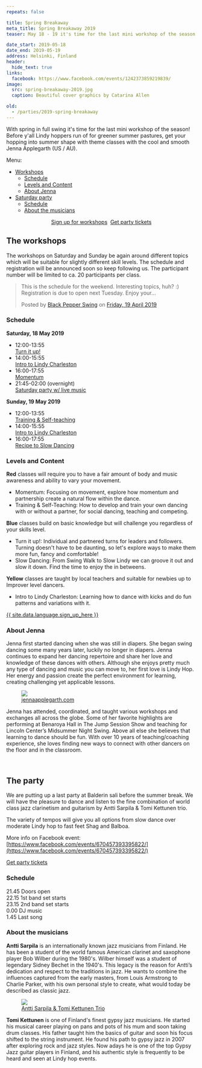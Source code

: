 ```yaml
---
repeats: false

title: Spring Breakaway
meta_title: Spring Breakaway 2019
teaser: May 18 - 19 it's time for the last mini workshop of the season! Evening party with Antti Sarpila & Tomi Kettunen trio, workshops with Jenna Applegarth.

date_start: 2019-05-18
date_end: 2019-05-19
address: Helsinki, Finland
header:
  hide_text: true
links:
  facebook: https://www.facebook.com/events/1242373859219839/
image:
  src: spring-breakaway-2019.jpg
  caption: Beautiful cover graphics by Catarina Allen

old:
  - /parties/2019-spring-breakaway
---
```


With spring in full swing it's time for the last mini workshop of the season! Before y'all Lindy hoppers run of for greener summer pastures, get your hopping into summer shape with theme classes with the cool and smooth Jenna Applegarth (US / AU).

Menu:  
- [Workshops](#the-workshops)  
  - [Schedule](#schedule)  
  - [Levels and Content](#levels-and-content)  
  - [About Jenna](#about-jenna)  
- [Saturday party](#the-party)  
  - [Schedule](#schedule-1)  
  - [About the musicians](#about-the-musicians)  

<div style="text-align: center;">
  <a href="https://portal.blackpepperswing.com/courses?q=Spring%20Breakaway&tab=overview" target="_blank" class="button">Sign up for workshops</a>&nbsp;
  <a href="https://holvi.com/shop/blackpepperswing/product/3300d804815cf234ca3f1738cd48ade3/" target="_blank" class="button">Get party tickets</a>
</div>

## The workshops

The workshops on Saturday and Sunday be again around different topics which will be suitable for slightly different skill levels. The schedule and registration will be announced soon so keep following us. The participant number will be limited to ca. 20 participants per class.

<div class="fb-post" data-href="https://www.facebook.com/events/1242373859219839/permalink/1254442801346278/?ref=1&amp;action_history=null&amp;__xts__%5B0%5D=68.ARDHAm0yloF2Sa0qbJ4PIaF1tTyWgJS4jtx0v5eIpDsD3n2iU5CJmQOu3y266Jiya2YXfUZzm0rtgtzkUcCJR4pUy298PvdMzS9kLeewdUtbAgxEmgZhKD6kupjVckEHeoO-9WRfibPTH26g6NnHlBwXzfkuREn1J6VTBYrWcuMvA4tklhKysNEj5eFiNiFJ0tsbMiN4hNTBmssgn3TKWRfrGUZPU2iRaRl-K5LTNpgvVRBTU4s5us7d4GxHlRSkvi-rWBzsFhDY5ggqebVlBEbJiiXitrqn22kMOil9l2IXZ4UacUypo68MxunHUDfx_-2o&amp;__tn__=-R" data-width="720" data-show-text="true"><blockquote cite="https://developers.facebook.com/events/1242373859219839/permalink/1254442801346278/" class="fb-xfbml-parse-ignore"><p>This is the schedule for the weekend. Interesting topics, huh? :) Registration is due to open next Tuesday. Enjoy your...</p>Posted by <a href="https://www.facebook.com/blackpepperswing/">Black Pepper Swing</a> on&nbsp;<a href="https://developers.facebook.com/events/1242373859219839/permalink/1254442801346278/">Friday, 19 April 2019</a></blockquote></div>

### Schedule

**Saturday, 18 May 2019**
- 12:00-13:55  
  [Turn it up!](https://portal.blackpepperswing.com/courses/3s2gtmdph7manvsts3r4dp029a)
- 14:00-15:55  
  [Intro to Lindy Charleston](https://portal.blackpepperswing.com/courses/60kv773ghe358rmrj37urm55mv)
- 16:00-17:55  
  [Momentum](https://portal.blackpepperswing.com/courses/20gs5mqqiimp30pun9anognpdg)
- 21:45-02:00 (overnight)  
  [Saturday party w/ live music](#the-party)

**Sunday, 19 May 2019**
- 12:00-13:55  
  [Training & Self-teaching](https://portal.blackpepperswing.com/courses/2oh3u2j81bocjnnr6tpfi0f7g5)
- 14:00-15:55  
  [Intro to Lindy Charleston](https://portal.blackpepperswing.com/courses/60kv773ghe358rmrj37urm55mv)
- 16:00-17:55  
  [Recipe to Slow Dancing](https://portal.blackpepperswing.com/courses/2u9cdkm39hh6u2pq866pm8lk2d)

### Levels and Content

**Red** classes will require you to have a fair amount of body and music awareness and ability to vary your movement.
- Momentum: Focusing on movement, explore how momentum and partnership create a natural flow within the dance.
- Training & Self-Teaching: How to develop and train your own dancing with or without a partner, for social dancing, teaching and competing. 

**Blue** classes build on basic knowledge but will challenge you regardless of your skills level.
- Turn it up!: Individual and partnered turns for leaders and followers. Turning doesn't have to be daunting, so let's explore ways to make them more fun, fancy and comfortable! 
- Slow Dancing: From Swing Walk to Slow Lindy we can groove it out and slow it down. Find the time to enjoy the in betweens.

**Yellow** classes are taught by local teachers and suitable for newbies up to Improver level dancers.
- Intro to Lindy Charleston: Learning how to dance with kicks and do fun patterns and variations with it.

<a href="https://portal.blackpepperswing.com/courses?q=Spring%20Breakaway&tab=overview" target="_blank" class="button">{{ site.data.language.sign_up_here }}</a>

### About Jenna

Jenna first started dancing when she was still in diapers. She began swing dancing some many years later, luckily no longer in diapers. Jenna continues to expand her dancing repertoire and share her love and knowledge of these dances with others. Although she enjoys pretty much any type of dancing and music you can move to, her first love is Lindy Hop. Her energy and passion create the perfect environment for learning, creating challenging yet applicable lessons.

<div class="article-media small-right">
  <figure>
    <img src="http://jennaapplegarth.com/wpja/wp-content/uploads/2018/11/1461097-720x720.jpg" />
    <figcaption><a href="http://jennaapplegarth.com/" target="_blank">jennaapplegarth.com</a></figcaption>
  </figure>
</div>

Jenna has attended, coordinated, and taught various workshops and exchanges all across the globe. Some of her favorite highlights are performing at Benaroya Hall in The Jump Session Show and teaching for Lincoln Center’s Midsummer Night Swing. Above all else she believes that learning to dance should be fun. With over 10 years of teaching/coaching experience, she loves finding new ways to connect with other dancers on the floor and in the classroom.

<div class="clearfix">&nbsp;</div>

## The party

We are putting up a last party at Balderin sali before the summer break. We will have the pleasure to dance and listen to the fine combination of world class jazz clarinetism and guitarism by Antti Sarpila & Tomi Kettunen trio.

The variety of tempos will give you all options from slow dance over moderate Lindy hop to fast feet Shag and Balboa.

More info on Facebook event: [https://www.facebook.com/events/670457393395822/](https://www.facebook.com/events/670457393395822/)

<a href="https://holvi.com/shop/blackpepperswing/product/3300d804815cf234ca3f1738cd48ade3/" target="_blank" class="button">Get party tickets</a>

### Schedule

21.45 Doors open  
22.15 1st band set starts  
23.15 2nd band set starts  
0.00 DJ music  
1.45 Last song  

### About the musicians

**Antti Sarpila** is an internationally known jazz musicians from Finland. He has been a student of the world famous American clarinet and saxophone player Bob Wilber during the 1980's. Wilber himself was a student of legendary Sidney Bechet in the 1940's. This legacy is the reason for Antti’s dedication and respect to the traditions in jazz. He wants to combine the influences captured from the early masters, from Louis Armstrong to Charlie Parker, with his own personal style to create, what would today be described as classic jazz.

<div class="article-media small-right">
  <figure>
    <img src="{{ site.url }}/images/antti-sarpila-tomi-kettunen-lavaklubi.jpg" />
    <figcaption><a href="https://www.youtube.com/watch?v=okT4O-wM5AA" target="_blank">Antti Sarpila & Tomi Kettunen Trio</a></figcaption>
  </figure>
</div>

**Tomi Kettunen** is one of Finland's finest gypsy jazz musicians. He started his musical career playing on pans and pots of his mum and soon taking drum classes. His father taught him the basics of guitar and soon his focus shifted to the string instrument. He found his path to gypsy jazz in 2007 after exploring rock and jazz styles. Now adays he is one of the top Gypsy Jazz guitar players in Finland, and his authentic style is frequently to be heard and seen at Lindy hop events.

<div class="clearfix">&nbsp;</div>

